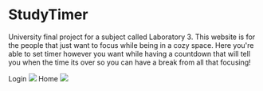 # StudyTimer
University final project for a subject called Laboratory 3. This website is for the people that just want to focus while being in a cozy space. Here you're able to set timer however you want while having a countdown that will tell you when the time its over so you can have a break from all that focusing!

Login
<img src="https://user-images.githubusercontent.com/81588438/169171147-4c08ac77-5216-45c5-9189-a7d4d1f5264c.png"  />
Home
<img src="https://user-images.githubusercontent.com/81588438/169171155-be5cdb19-dd99-4588-aa81-014492c61ea8.png"  />
